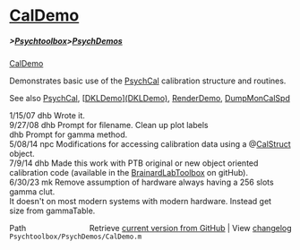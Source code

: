 # [CalDemo](CalDemo)
##### >[Psychtoolbox](Psychtoolbox)>[PsychDemos](PsychDemos)

[CalDemo](CalDemo)  
  
Demonstrates basic use of the [PsychCal](PsychCal) calibration structure and routines.  
  
See also [PsychCal](PsychCal), [[DKLDemo](DKLDemo)][(DKLDemo)]((DKLDemo)), [RenderDemo](RenderDemo), [DumpMonCalSpd](DumpMonCalSpd)  
  
1/15/07   dhb     Wrote it.  
9/27/08   dhb     Prompt for filename.  Clean up plot labels  
          dhb     Prompt for gamma method.  
5/08/14   npc     Modifications for accessing calibration data using a @[CalStruct](CalStruct) object.  
7/9/14    dhb     Made this work with PTB original or new object oriented  
                  calibration code (available in the [BrainardLabToolbox](BrainardLabToolbox) on gitHub).  
6/30/23   mk      Remove assumption of hardware always having a 256 slots gamma clut.  
                  It doesn't on most modern systems with modern hardware. Instead get  
                  size from gammaTable.  




<div class="code_header" style="text-align:right;">
  <span style="float:left;">Path&nbsp;&nbsp;</span> <span class="counter">Retrieve <a href=
  "https://raw.github.com/Psychtoolbox-3/Psychtoolbox-3/beta/Psychtoolbox/PsychDemos/CalDemo.m">current version from GitHub</a> | View <a href=
  "https://github.com/Psychtoolbox-3/Psychtoolbox-3/commits/beta/Psychtoolbox/PsychDemos/CalDemo.m">changelog</a></span>
</div>
<div class="code">
  <code>Psychtoolbox/PsychDemos/CalDemo.m</code>
</div>

